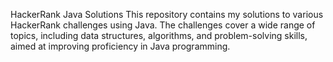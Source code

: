 HackerRank Java Solutions
This repository contains my solutions to various HackerRank challenges using Java. The challenges cover a wide range of topics, including data structures, algorithms, and problem-solving skills, aimed at improving proficiency in Java programming.
